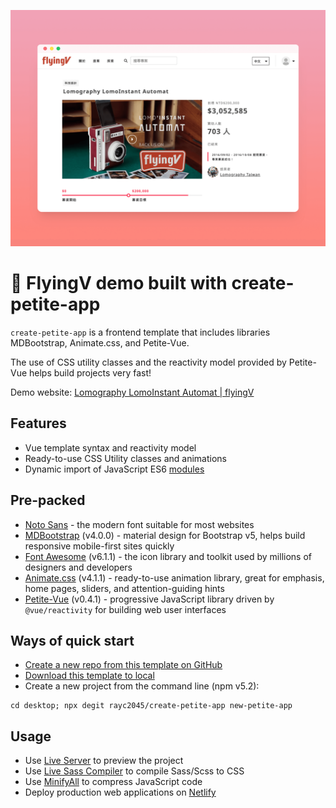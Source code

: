 ![cover](https://raw.githubusercontent.com/rayc2045/flyingv-demo/main/images/cover.png)

# 🤘 FlyingV demo built with create-petite-app

`create-petite-app` is a frontend template that includes libraries MDBootstrap, Animate.css, and Petite-Vue.

The use of CSS utility classes and the reactivity model provided by Petite-Vue helps build projects very fast!

Demo website: [Lomography LomoInstant Automat | flyingV](https://flyingv-demo.netlify.app/demo/)

## Features

- Vue template syntax and reactivity model
- Ready-to-use CSS Utility classes and animations
- Dynamic import of JavaScript ES6 [modules](https://github.com/mdn/js-examples/tree/master/module-examples)

## Pre-packed

- [Noto Sans](https://fonts.google.com/noto/specimen/Noto+Sans) - the modern font suitable for most websites
- [MDBootstrap](https://mdbootstrap.com/) (v4.0.0) - material design for Bootstrap v5, helps build responsive mobile-first sites quickly
- [Font Awesome](https://fontawesome.com/) (v6.1.1) - the icon library and toolkit used by millions of designers and developers
- [Animate.css](https://animate.style/) (v4.1.1) - ready-to-use animation library, great for emphasis, home pages, sliders, and attention-guiding hints
- [Petite-Vue](https://github.com/vuejs/petite-vue) (v0.4.1) - progressive JavaScript library driven by `@vue/reactivity` for building web user interfaces

## Ways of quick start

- [Create a new repo from this template on GitHub](https://github.com/rayc2045/create-petite-app/)
- [Download this template to local](https://github.com/rayc2045/create-petite-app/archive/refs/heads/main.zip)
- Create a new project from the command line (npm v5.2):

```
cd desktop; npx degit rayc2045/create-petite-app new-petite-app
```

## Usage

- Use [Live Server](https://marketplace.visualstudio.com/items?itemName=ritwickdey.LiveServer) to preview the project
- Use [Live Sass Compiler](https://marketplace.visualstudio.com/items?itemName=ritwickdey.live-sass) to compile Sass/Scss to CSS
- Use [MinifyAll](https://marketplace.visualstudio.com/items?itemName=josee9988.minifyall) to compress JavaScript code
- Deploy production web applications on [Netlify](https://app.netlify.com/start)